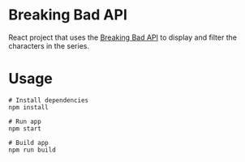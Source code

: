 # Breaking Bad API

React project that uses the [Breaking Bad API](https://breakingbadapi.com/documentation) to display and filter the characters in the series.

# Usage

```
# Install dependencies
npm install
```

```
# Run app
npm start
```

```
# Build app
npm run build
```
